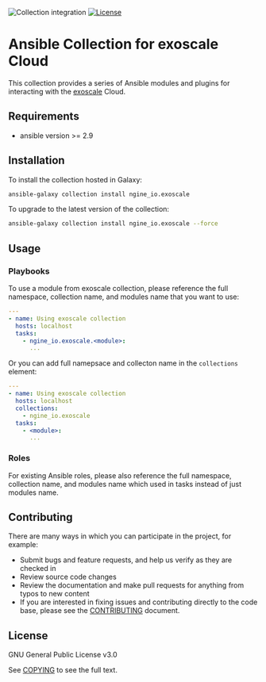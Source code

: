![Collection integration](https://github.com/ngine-io/ansible-collection-exoscale/workflows/Sanity/badge.svg)
[![License](https://img.shields.io/badge/license-GPL%20v3.0-brightgreen.svg)](LICENSE)

# Ansible Collection for exoscale Cloud

This collection provides a series of Ansible modules and plugins for interacting with the [exoscale](https://www.exoscale.com) Cloud.

## Requirements

- ansible version >= 2.9

## Installation

To install the collection hosted in Galaxy:

```bash
ansible-galaxy collection install ngine_io.exoscale
```

To upgrade to the latest version of the collection:

```bash
ansible-galaxy collection install ngine_io.exoscale --force
```

## Usage

### Playbooks

To use a module from exoscale collection, please reference the full namespace, collection name, and modules name that you want to use:

```yaml
---
- name: Using exoscale collection
  hosts: localhost
  tasks:
    - ngine_io.exoscale.<module>:
      ...
```

Or you can add full namepsace and collecton name in the `collections` element:

```yaml
---
- name: Using exoscale collection
  hosts: localhost
  collections:
    - ngine_io.exoscale
  tasks:
    - <module>:
      ...
```

### Roles

For existing Ansible roles, please also reference the full namespace, collection name, and modules name which used in tasks instead of just modules name.

## Contributing

There are many ways in which you can participate in the project, for example:

- Submit bugs and feature requests, and help us verify as they are checked in
- Review source code changes
- Review the documentation and make pull requests for anything from typos to new content
- If you are interested in fixing issues and contributing directly to the code base, please see the [CONTRIBUTING](CONTRIBUTING.md) document.

## License

GNU General Public License v3.0

See [COPYING](COPYING) to see the full text.
